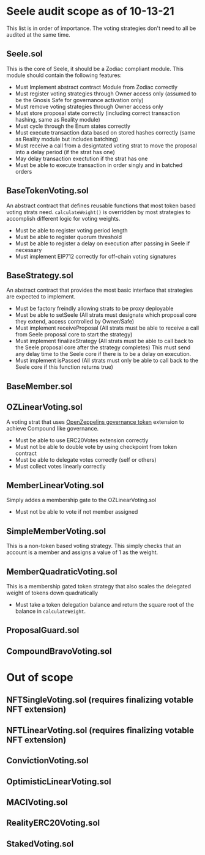 # Seele audit scope as of 10-13-21

This list is in order of importance. The voting strategies don't need to all be audited at the same time.

## Seele.sol

This is the core of Seele, it should be a Zodiac compliant module. This module should contain the following features:
- Must Implement abstract contract Module from Zodiac correctly
- Must register voting strategies through Owner access only (assumed to be the Gnosis Safe for governance activation only)
- Must remove voting strategies through Owner access only
- Must store proposal state correctly (including correct transaction hashing, same as Reality module)
- Must cycle through the Enum states correctly
- Must execute transaction data based on stored hashes correctly (same as Reality module but includes batching)
- Must receive a call from a designtated voting strat to move the proposal into a delay period (if the strat has one)
- May delay transaction exectution if the strat has one
- Must be able to execute transaction in order singly and in batched orders

## BaseTokenVoting.sol

An abstract contract that defines reusable functions that most token based voting strats need. `calculateWeight()` is overridden by most strategies to accomplish different logic for voting weights.
- Must be able to register voting period length
- Must be able to register quorum threshold
- Must be able to register a delay on execution after passing in Seele if necessary
- Must implement EIP712 correctly for off-chain voting signatures

## BaseStrategy.sol

An abstract contract that provides the most basic interface that strategies are expected to implement.
- Must be factory freindly allowing strats to be proxy deployable
- Must be able to setSeele (All strats must designate which proposal core they extend, access controlled by Owner/Safe)
- Must implement receiveProposal (All strats must be able to receive a call from Seele proposal core to start the strategy)
- Must implement finalizeStrategy (All strats must be able to call back to the Seele proposal core after the strategy completes) This must send any delay time to the Seele core if there is to be a delay on execution.
- Must implement isPassed (All strats must only be able to call back to the Seele core if this function returns true)

## BaseMember.sol

## OZLinearVoting.sol

A voting strat that uses [OpenZeppelins governance token](https://github.com/OpenZeppelin/openzeppelin-contracts/blob/master/contracts/token/ERC20/extensions/ERC20Votes.sol) extension to achieve Compound like governance.

- Must be able to use ERC20Votes extension correctly
- Must not be able to double vote by using checkpoint from token contract
- Must be able to delegate votes correctly (self or others)
- Must collect votes linearly correctly

## MemberLinearVoting.sol

Simply addes a membership gate to the OZLinearVoting.sol

- Must not be able to vote if not member assigned

## SimpleMemberVoting.sol

This is a non-token based voting strategy. This simply checks that an account is a member and assigns a value of 1 as the weight.

## MemberQuadraticVoting.sol

This is a membership gated token strategy that also scales the delegated weight of tokens down quadratically

- Must take a token delegation balance and return the square root of the balance in `calculateWeight`.

## ProposalGuard.sol

## CompoundBravoVoting.sol

# Out of scope

## NFTSingleVoting.sol (requires finalizing votable NFT extension)

## NFTLinearVoting.sol (requires finalizing votable NFT extension)

## ConvictionVoting.sol

## OptimisticLinearVoting.sol

## MACIVoting.sol

## RealityERC20Voting.sol

## StakedVoting.sol
